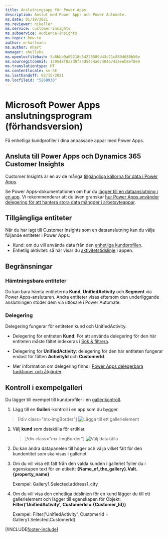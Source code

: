 ```yaml
---
title: Anslutningsapp för Power Apps
description: Anslut med Power Apps och Power Automate.
ms.date: 01/19/2021
ms.reviewer: nikeller
ms.service: customer-insights
ms.subservice: audience-insights
ms.topic: how-to
author: m-hartmann
ms.author: mhart
manager: shellyha
ms.openlocfilehash: 5a8bbb9a09218d54228589d43c21c8894680b56e
ms.sourcegitcommit: 139548f8a2d0f24d54c4a6c404a743eeeb8ef8e0
ms.translationtype: HT
ms.contentlocale: sv-SE
ms.lasthandoff: 02/15/2021
ms.locfileid: "5268938"
---
```

# <a name="microsoft-power-apps-connector-preview"></a>Microsoft Power Apps anslutningsprogram (förhandsversion)

Få enhetliga kundprofiler i dina anpassade appar med Power Apps.

## <a name="connect-power-apps-and-dynamics-365-customer-insights"></a>Ansluta till Power Apps och Dynamics 365 Customer Insights

Customer Insights är en av de många [tillgängliga källorna för data i Power Apps](https://docs.microsoft.com/powerapps/maker/canvas-apps/working-with-data-sources).

Se Power Apps-dokumentationen om hur du [lägger till en dataanslutning i en app](https://docs.microsoft.com/powerapps/maker/canvas-apps/add-data-connection). Vi rekommenderar att du även granskar [hur Power Apps använder delegering för att hantera stora data mängder i arbetsyteappar](https://docs.microsoft.com/powerapps/maker/canvas-apps/delegation-overview).

## <a name="available-entities"></a>Tillgängliga entiteter

När du har lagt till Customer Insights som en dataanslutning kan du välja följande entiteter i Power Apps:

- Kund: om du vill använda data från den [enhetliga kundprofilen](customer-profiles.md).
- Enhetlig aktivitet: så här visar du [aktivitetstidslinje](activities.md) i appen.

## <a name="limitations"></a>Begränsningar

### <a name="retrievable-entities"></a>Hämtningsbara entiteter

Du kan bara hämta entiteterna **Kund**, **UnifiedActivity** och **Segment** via Power Apps-anslutaren. Andra entiteter visas eftersom den underliggande anslutningen stöder dem via utlösare i Power Automate.  

### <a name="delegation"></a>Delegering

Delegering fungerar för entiteten kund och UnifiedActivity. 

- Delegering för entiteten **Kund**: För att använda delegering för den här entiteten måste fältet indexeras i [Sök & filtrera](search-filter-index.md).  

- Delegering för **UnifiedActivity**: delegering för den här entiteten fungerar endast för fälten **ActivityId** och **CustomerId**.  

- Mer information om delegering finns i [Power Apps delegerbara funktioner och åtgärder](https://docs.microsoft.com/connectors/commondataservice/#power-apps-delegable-functions-and-operations-for-the-cds-for-apps). 

## <a name="example-gallery-control"></a>Kontroll i exempelgalleri

Du lägger till exempel till kundprofiler i en [gallerikontroll](https://docs.microsoft.com/powerapps/maker/canvas-apps/add-gallery).

1. Lägg till en **Galleri**-kontroll i en app som du bygger.

> [!div class="mx-imgBorder"]
> ![Lägga till ett gallerielement](media/connector-powerapps9.png "Lägga till ett gallerielement")

1. Välj **kund** som datakälla för artiklar.

    > [!div class="mx-imgBorder"]
    > ![Välj datakälla](media/choose-datasource-powerapps.png "Välj datakälla")

1. Du kan ändra datapanelen till höger och välja vilket fält för den kundentitet som ska visas i galleriet.

1. Om du vill visa ett fält från den valda kunden i galleriet fyller du i egenskapen text för en etikett: **{Name_of_the_gallery}.Valt.{property_name}**

    Exempel: Gallery1.Selected.address1_city

1. Om du vill visa den enhetliga tidslinjen för en kund lägger du till ett gallerielement och lägger till egenskapen för Objekt: **Filter('UnifiedActivity', CustomerId = {Customer_Id})**

    Exempel: Filter('UnifiedActivity', CustomerId = Gallery1.Selected.CustomerId)


[!INCLUDE[footer-include](../includes/footer-banner.md)]